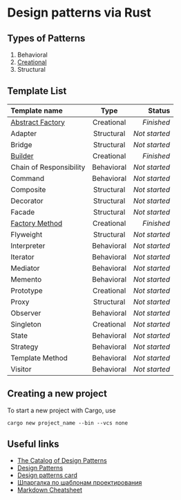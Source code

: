 # Design patterns via Rust

## Types of Patterns

1. Behavioral
1. [Creational](creational)
1. Structural

## Template List

Template name                                               |    Type    |        Status |
:-----------------------------------------------------------|:----------:|--------------:|
[Abstract Factory](creational/abstract%20factory)           | Creational |    *Finished* |
Adapter                                                     | Structural | *Not started* |
Bridge                                                      | Structural | *Not started* |
[Builder](creational/builder)                               | Creational |    *Finished* |
Chain of Responsibility                                     | Behavioral | *Not started* |
Command                                                     | Behavioral | *Not started* |
Composite                                                   | Structural | *Not started* |
Decorator                                                   | Structural | *Not started* |
Facade                                                      | Structural | *Not started* |
[Factory Method](creational/factory%20method)               | Creational |    *Finished* |
Flyweight                                                   | Structural | *Not started* |
Interpreter                                                 | Behavioral | *Not started* |
Iterator                                                    | Behavioral | *Not started* |
Mediator                                                    | Behavioral | *Not started* |
Memento                                                     | Behavioral | *Not started* |
Prototype                                                   | Creational | *Not started* |
Proxy                                                       | Structural | *Not started* |
Observer                                                    | Behavioral | *Not started* |
Singleton                                                   | Creational | *Not started* |
State                                                       | Behavioral | *Not started* |
Strategy                                                    | Behavioral | *Not started* |
Template Method                                             | Behavioral | *Not started* |
Visitor                                                     | Behavioral | *Not started* |

## Creating a new project

To start a new project with Cargo, use

```cargo
cargo new project_name --bin --vcs none
```

## Useful links

* [The Catalog of Design Patterns](https://refactoring.guru/design-patterns/catalog)
* [Design Patterns](https://en.wikipedia.org/wiki/Design_Patterns)
* [Design patterns card](http://www.mcdonaldland.info/files/designpatterns/designpatternscard.pdf)
* [Шпаргалка по шаблонам проектирования](https://habrahabr.ru/post/210288/)
* [Markdown Cheatsheet](https://github.com/adam-p/markdown-here/wiki/Markdown-Cheatsheet)
